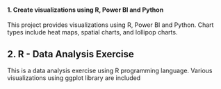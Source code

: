 #### 1. Create visualizations using R, Power BI and Python  
This project provides visualizations using R, Power BI and Python. Chart types include heat maps, spatial charts, and lollipop charts. 
## 2.	R - Data Analysis Exercise  
This is a data analysis exercise using R programming language. Various visualizations using ggplot library are included 

